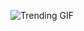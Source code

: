 
<!-- GIF_SECTION -->
![Trending GIF](https://media3.giphy.com/media/v1.Y2lkPThiYjIxNzcyNTlmbGE5dDUwOWtwdmJmZGk4bmQ5djZ0bjhhdGhhcDNydmhicjRtbCZlcD12MV9naWZzX3NlYXJjaCZjdD1n/3oKIPnAiaMCws8nOsE/giphy.gif)
<!-- END_GIF_SECTION -->
